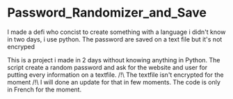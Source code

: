 # Password_Randomizer_and_Save
I made a defi who concist to create something with a language i didn't know in two days, i use python. The password are saved on a text file but it's not encryped

This is a project i made in 2 days without knowing anything in Python. 
The script create a random password and ask for the website and user for putting every information on a textfile. 
/!\ The textfile isn't encrypted for the moment /!\ I will done an update for that in few moments.
The code is only in French for the moment.

